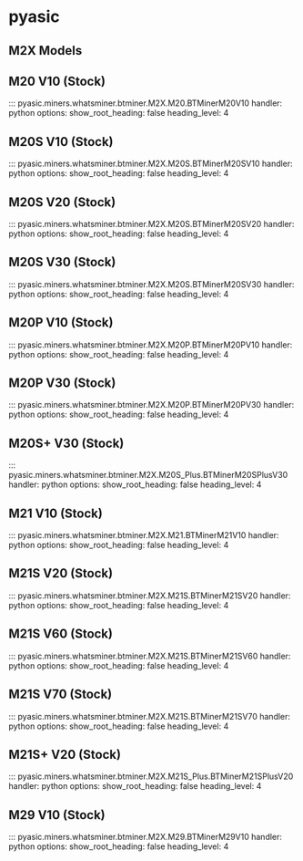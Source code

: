 # pyasic
## M2X Models

## M20 V10 (Stock)
::: pyasic.miners.whatsminer.btminer.M2X.M20.BTMinerM20V10
    handler: python
    options:
        show_root_heading: false
        heading_level: 4

## M20S V10 (Stock)
::: pyasic.miners.whatsminer.btminer.M2X.M20S.BTMinerM20SV10
    handler: python
    options:
        show_root_heading: false
        heading_level: 4

## M20S V20 (Stock)
::: pyasic.miners.whatsminer.btminer.M2X.M20S.BTMinerM20SV20
    handler: python
    options:
        show_root_heading: false
        heading_level: 4

## M20S V30 (Stock)
::: pyasic.miners.whatsminer.btminer.M2X.M20S.BTMinerM20SV30
    handler: python
    options:
        show_root_heading: false
        heading_level: 4

## M20P V10 (Stock)
::: pyasic.miners.whatsminer.btminer.M2X.M20P.BTMinerM20PV10
    handler: python
    options:
        show_root_heading: false
        heading_level: 4

## M20P V30 (Stock)
::: pyasic.miners.whatsminer.btminer.M2X.M20P.BTMinerM20PV30
    handler: python
    options:
        show_root_heading: false
        heading_level: 4

## M20S+ V30 (Stock)
::: pyasic.miners.whatsminer.btminer.M2X.M20S_Plus.BTMinerM20SPlusV30
    handler: python
    options:
        show_root_heading: false
        heading_level: 4

## M21 V10 (Stock)
::: pyasic.miners.whatsminer.btminer.M2X.M21.BTMinerM21V10
    handler: python
    options:
        show_root_heading: false
        heading_level: 4

## M21S V20 (Stock)
::: pyasic.miners.whatsminer.btminer.M2X.M21S.BTMinerM21SV20
    handler: python
    options:
        show_root_heading: false
        heading_level: 4

## M21S V60 (Stock)
::: pyasic.miners.whatsminer.btminer.M2X.M21S.BTMinerM21SV60
    handler: python
    options:
        show_root_heading: false
        heading_level: 4

## M21S V70 (Stock)
::: pyasic.miners.whatsminer.btminer.M2X.M21S.BTMinerM21SV70
    handler: python
    options:
        show_root_heading: false
        heading_level: 4

## M21S+ V20 (Stock)
::: pyasic.miners.whatsminer.btminer.M2X.M21S_Plus.BTMinerM21SPlusV20
    handler: python
    options:
        show_root_heading: false
        heading_level: 4

## M29 V10 (Stock)
::: pyasic.miners.whatsminer.btminer.M2X.M29.BTMinerM29V10
    handler: python
    options:
        show_root_heading: false
        heading_level: 4

